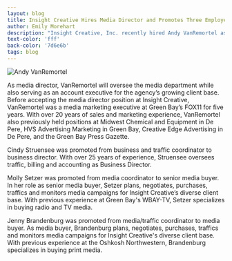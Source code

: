 ```yaml
---
layout: blog
title: Insight Creative Hires Media Director and Promotes Three Employees
author: Emily Morehart
description: "Insight Creative, Inc. recently hired Andy VanRemortel as media director and promoted three existing employees to new positions."
text-color: 'fff'
back-color: '7d6e6b'
tags: blog
---
```


![Andy VanRemortel ](/img/blog/insight-creative-hires-media-director-and-promotes-three-employees.jpg)

As media director, VanRemortel will oversee the media department while also serving as an account executive for the agency’s growing client base. Before accepting the media director position at Insight Creative, VanRemortel was a media marketing executive at Green Bay’s FOX11 for five years. With over 20 years of sales and marketing experience, VanRemortel also previously held positions at Midwest Chemical and Equipment in De Pere, HVS Advertising Marketing in Green Bay, Creative Edge Advertising in De Pere, and the Green Bay Press Gazette.

Cindy Struensee was promoted from business and traffic coordinator to business director. With over 25 years of experience, Struensee oversees traffic, billing and accounting as Business Director.

Molly Setzer was promoted from media coordinator to senior media buyer. In her role as senior media buyer, Setzer plans, negotiates, purchases, traffics and monitors media campaigns for Insight Creative’s diverse client base. With previous experience at Green Bay's WBAY-TV, Setzer specializes in buying radio and TV media.

Jenny Brandenburg was promoted from media/traffic coordinator to media buyer. As media buyer, Brandenburg plans, negotiates, purchases, traffics and monitors media campaigns for Insight Creative's diverse client base. With previous experience at the Oshkosh Northwestern, Brandenburg specializes in buying print media.
